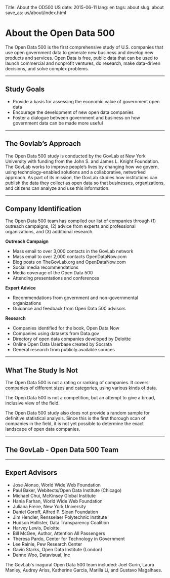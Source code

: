 Title: About the OD500 US
date: 2015-06-11
lang: en
tags: about
slug: about
save_as: us/about/index.html

# About the Open Data 500

The Open Data 500 is the first comprehensive study of U.S. companies that use
open government data to generate new business and develop new products and
services. Open Data is free, public data that can be used to launch commercial
and nonprofit ventures, do research, make data-driven decisions, and solve
complex problems.

---

## Study Goals

* Provide a basis for assessing the economic value of government open data
* Encourage the development of new open data companies
* Foster a dialogue between government and business on how government data can
  be made more useful

---

## The Govlab’s Approach

The Open Data 500 study is conducted by the GovLab at New York University with
funding from the John S. and James L. Knight Foundation. The GovLab works to
improve people’s lives by changing how we govern, using technology-enabled
solutions and a collaborative, networked approach. As part of its mission, the
GovLab studies how institutions can publish the data they collect as open data
so that businesses, organizations, and citizens can analyze and use this
information.

---

## Company Identification

The Open Data 500 team has compiled our list of companies through (1) outreach
campaigns, (2) advice from experts and professional organizations, and (3)
additional research.

__Outreach Campaign__

* Mass email to over 3,000 contacts in the GovLab network
* Mass email to over 2,000 contacts OpenDataNow.com
* Blog posts on TheGovLab.org and OpenDataNow.com
* Social media recommendations
* Media coverage of the Open Data 500
* Attending presentations and conferences

__Expert Advice__

* Recommendations from government and non-governmental organizations
* Guidance and feedback from Open Data 500 advisors

__Research__

* Companies identified for the book, Open Data Now
* Companies using datasets from Data.gov
* Directory of open data companies developed by Deloitte
* Online Open Data Userbase created by Socrata
* General research from publicly available sources

---

## What The Study Is Not

The Open Data 500 is not a rating or ranking of companies. It covers companies
of different sizes and categories, using various kinds of data.

The Open Data 500 is not a competition, but an attempt to give a broad,
inclusive view of the field.

The Open Data 500 study also does not provide a random sample for definitive
statistical analysis. Since this is the first thorough scan of companies in the
field, it is not yet possible to determine the exact landscape of open data
companies.

---

## The GovLab - Open Data 500 Team

---

## Expert Advisors

* Jose Alonso, World Wide Web Foundation
* Paul Baker, Webitects/Open Data Institute (Chicago)
* Michael Chui, McKinsey Global Institute
* Hania Farhan, World Wide Web Foundation
* Juliana Freire, New York University
* Daniel Goroff, Alfred P. Sloan Foundation
* Jim Hendler, Rensselaer Polytechnic Institute
* Hudson Hollister, Data Transparency Coalition
* Harvey Lewis, Deloitte
* Bill McGee, Author, Attention All Passengers
* Theresa Pardo, Center for Technology in Government
* Lee Rainie, Pew Research Center
* Gavin Starks, Open Data Institute (London)
* Danne Woo, Datavisual, Inc

The GovLab's inagural Open Data 500 team included: Joel Gurin, Laura Manley,
Audrey Ariss, Katherine Garcia, Marilla Li, and Gustavo Magalhaes.
